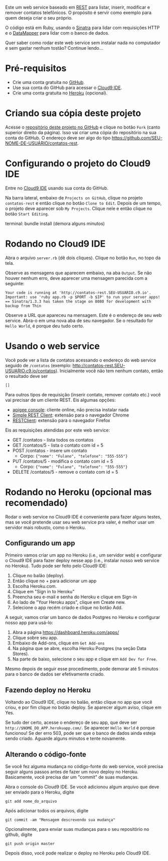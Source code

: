 Este um web service baseado em [REST](http://en.wikipedia.org/wiki/representational_state_transfer) para listar, inserir, modificar e remover contatos telefônicos. O propósito é servir como exemplo para quem deseja criar o seu próprio.

O código está em Ruby, usando o [Sinatra](http://www.sinatrarb.com/) para lidar com requisições HTTP e o [DataMapper](http://datamapper.org/getting-started.html) para lidar com o banco de dados.

Quer saber como rodar este web service sem instalar nada no computador e sem gastar nenhum tostão? Continue lendo...

# Pré-requisitos

* Crie uma conta gratuita no [GitHub](https://github.com/).
* Use sua conta do GitHub para acessar o [Cloud9 IDE](https://c9.io/).
* Crie uma conta gratuita no [Heroku](http://www.heroku.com/) (opcional).

# Criando sua cópia deste projeto

Acesse o [repositório deste projeto no GitHub](https://github.com/rodrigorgs/contatos-rest) e clique no botão `Fork` (canto superior direito da página). Isso vai criar uma cópia do repositório na sua conta do GitHub. O endereço deve ser algo do tipo <https://github.com/SEU-NOME-DE-USUÁRIO/contatos-rest>.

# Configurando o projeto do Cloud9 IDE

Entre no [Cloud9 IDE](https://c9.io/) usando sua conta do GitHub.

Na barra lateral, embaixo de `Projects on GitHub`, clique no projeto `contatos-rest` e então clique no botão `Clone to Edit`. Depois de um tempo, o projeto deve aparecer sob `My Projects`. Clique nele e então clique no botão `Start Editing`.

terminal: bundle install
(demora alguns minutos)

# Rodando no Cloud9 IDE

Abra o arquivo `server.rb` (dê dois cliques). Clique no botão `Run`, no topo da tela.

Observe as mensagens que aparecem embaixo, na aba `Output`. Se não houver nenhum erro, deve aparecer uma mensagem parecida com a seguinte:

    Your code is running at 'http://contatos-rest.SEU-USUARIO.c9.io'.
    Important: use 'ruby app.rb -p $PORT -b $IP' to run your server apps!
    == Sinatra/1.3.3 has taken the stage on 8080 for development with backup from Thin

Observe a URL que apareceu na mensagem. Este é o endereço de seu web service. Abra-o em uma nova aba de seu navegador. Se o resultado for `Hello World`, é porque deu tudo certo.

# Usando o web service

Você pode ver a lista de contatos acessando o endereço do web service seguido de `/contatos` (exemplo: <http://contatos-rest.SEU-USUARIO.c9.io/contatos>). Inicialmente você não tem nenhum contato, então o resultado deve ser

    []

Para outros tipos de requisição (inserir contato, remover contato etc.) você vai precisar de um cliente REST. Eis algumas opções:

* [apigee console](apigee.com/console/others): cliente online, não precisa instalar nada
* [Simple REST Client](https://chrome.google.com/webstore/detail/simple-rest-client/fhjcajmcbmldlhcimfajhfbgofnpcjmb): extensão para o navegador Chrome
* [RESTClient](https://addons.mozilla.org/en-us/firefox/addon/restclient/): extensão para o navegador Firefox

Eis as requisições atendidas por este web service:

* GET /contatos - lista todos os contatos
* GET /contatos/5 - lista o contato com id = 5
* POST /contatos - insere um contato
  * Corpo: `{"nome": "Fulano", "telefone": "555-555"}`
* PUT /contatos/5 - modifica o contato com id = 5
  * Corpo: `{"nome": "Fulano", "telefone": "555-555"}`
* DELETE /contatos/5 - remove o contato com id = 5

# Rodando no Heroku (opcional mas recomendado)

Rodar o web service no Cloud9 IDE é conveniente para fazer alguns testes, mas se você pretende usar seu web service pra valer, é melhor usar um servidor mais robusto, como o Heroku.

## Configurando um app

Primeiro vamos criar um app no Heroku (i.e., um servidor web) e configurar o Cloud9 IDE para fazer deploy nesse app (i.e., instalar nosso web service no Heroku). Tudo pode ser feito pelo Cloud9 IDE:

1. Clique no balão (deploy).
2. Então clique no + para adicionar um app
3. Escolha Heroku.com. 
4. Clique em "Sign in to Heroku"
5. Preencha seu e-mail e senha do Heroku e clique em Sign-in
6. Ao lado de "Your Heroku apps", clique em Create new.
7. Selecione o app recém criado e clique no botão Add.

A seguir, vamos criar um banco de dados Postgres no Heroku e configurar nosso app para usá-lo:

1. Abra a página <https://dashboard.heroku.com/apps/>
2. Clique sobre seu app.
3. Embaixo de Add-ons, clique em `Get Add-ons`
4. Na página que se abre, escolha Heroku Postgres (na seção Data Stores).
5. Na parte de baixo, selecione o seu app e clique em `Add Dev for Free`.

<!-- (Alternativa) (Onde se lê -app, insira mais um hífen no início)

Baixe e instale o Heroku Toolbelt, disponível em https://toolbelt.herokuapp.com/

Abra o terminal de seu computador e digita o seguinte comando:

    heroku login

Informe o e-mail e a senha de sua conta no Heroku. Então execute os seguintes comandos (troque `$NOME_DO_APP` pelo nome de seu app):

    heroku addons:add heroku-postgresql:dev -app $NOME_DO_APP
    heroku config -app $NOME_DO_APP | grep HEROKU_POSTGRESQL

O último comando vai retornar algo do tipo

    HEROKU_POSTGRESQL_RED_URL: postgres://user3123:passkja83kd8@ec2-117-21-174-214.compute-1.amazonaws.com:6212/db982398

Note que, em vez de `RED`, pode aparecer `GOLD`, `AMBER`, `COBALT` ou outra cor. Então execute a seguinte linha, trocando `RED` pela cor retornada pelo último comando:
    
    heroku pg:promote HEROKU_POSTGRESQL_RED_URL -app $NOME_DO_APP
-->

Mesmo depois de seguir esse procedimento, pode demorar até 5 minutos para o banco de dados ser efetivamente criado.

## Fazendo deploy no Heroku

Voltando ao Cloud9 IDE, clique no balão, então clique no app que você criou, e por fim clique no botão deploy. Se aparecer algum aviso, clique em Yes.

Se tudo der certo, acesse o endereço de seu app, que deve ser `http://$NOME_DO_APP.herokuapp.com/`. Se aparecer `Hello World` é porque funcionou! Se der erro 503, pode ser que o banco de dados ainda esteja sendo criado. Aguarde alguns minutos e tente novamente.

## Alterando o código-fonte

Se você fez alguma mudança no código-fonte do web service, você precisa seguir alguns passos antes de fazer um novo deploy no Heroku. Basicamente, você precisa dar um "commit" de suas mudanças.

Abra o console do Cloud9 IDE. Se você adicionou algum arquivo que deve ser enviado para o Heroku, digite

    git add nome_do_arquivo

Após adicionar todos os arquivos, digite

    git commit -am "Mensagem descrevendo sua mudança"

Opcionalmente, para enviar suas mudanças para o seu repositório no github, digite

    git push origin master

Depois disso, você pode realizar o deploy no Heroku pelo Cloud9 IDE.

<!-- 
Opção interessante para fazer deploy de GitHub para Heroku: https://deploybutton.com/
-->
